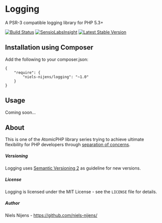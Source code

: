 Logging
=======
A PSR-3 compatible logging library for PHP 5.3+

[![Build Status](https://travis-ci.org/niels-nijens/Logging.png?branch=master)](https://travis-ci.org/niels-nijens/Logging)
[![SensioLabsInsight](https://insight.sensiolabs.com/projects/9479ac09-76c7-4df2-8798-bb53643453ed/mini.png)](https://insight.sensiolabs.com/projects/9479ac09-76c7-4df2-8798-bb53643453ed)
[![Latest Stable Version](https://poser.pugx.org/niels-nijens/logging/v/stable.png)](https://packagist.org/packages/niels-nijens/logging)


Installation using Composer
---------------------------
Add the following to your composer.json:

```
{
    "require": {
        "niels-nijens/logging": "~1.0"
    }
}
```

Usage
-----
Coming soon...


About
-----
This is one of the AtomicPHP library series trying to achieve ultimate flexibility for PHP developers through [separation of concerns](http://en.wikipedia.org/wiki/Separation_of_concerns).


##### Versioning #####
Logging uses [Semantic Versioning 2](http://semver.org/) as guideline for new versions.


##### License #####
Logging is licensed under the MIT License - see the `LICENSE` file for details.


##### Author #####
Niels Nijens - https://github.com/niels-nijens/


